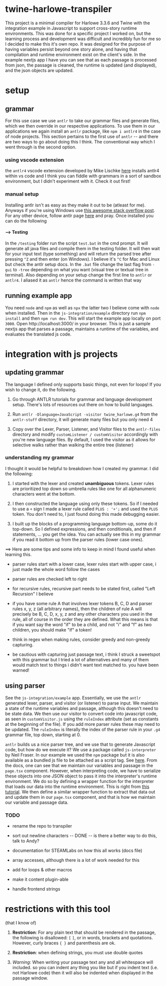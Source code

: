 
  

# twine-harlowe-transpiler

  

This project is a minimal compiler for Harlowe 3.3.6 and Twine with the integration example in Javascript to support cross-story runtime environments. This was done for a specific project I worked on, but the learning process and development was difficult and incredibly fun for me so I decided to make this it's own repo. It was designed for the purpose of having variables persist beyond one story alone, and having that compilation and runtime environment exist on the client's side. In the example nextjs app I have you can see that as each passage is processed from json, the passage is cleaned, the runtime is updated (and displayed), and the json objects are updated.

  

# setup

  

## grammar

For this use case we use `antlr` to take our grammar files and generate files, which we then override in our respective applications. To use them in our applications we again install an `antlr` package, like `npm i antlr4` in the case of node projects. This section pertains to the first use of `antlr` -- and there are two ways to go about doing this I think. The conventional way which I went through is the second option.

### using vscode extension

the `antlr4` vscode extension developed by Mike Lischke [here](https://marketplace.visualstudio.com/items?itemName=mike-lischke.vscode-antlr4) installs antlr4 within vs code and I think you can fiddle with grammars in a sort of sandbox environment, but I didn't experiment with it. Check it out first!

### manual setup

Installing antlr isn't as easy as they make it out to be (atleast for me). Anyways if you're using Windows use [this awesome stack overflow post](https://stackoverflow.com/questions/41021963/how-to-install-antlr4). For any other device, follow antlr page [here](https://github.com/antlr/antlr4/blob/master/doc/getting-started.md#windows) and pray. Once installed you can do the following

#### --> Testing

In the `/testing` folder run the script `test.bat` in the cmd prompt. It will generate all java files and compile them in the testing folder. It will then wait for your input text (type something) and will return the parsed tree after pressing `^Z` and then enter (on Windows). I believe it's `^C` for Mac and Linux but check the antlr setup docs. In the `.bat` file change the last flag from `-gui` to `-tree` depending on what you want (visual tree or textual tree in terminal). Also depending on your setup change the first line to `antlr` or `antlr4`. I aliased it as `antlr` hence the command is written that way

  
  

## running example app

  

You need `node` and `npm` as well as `npx` the latter two I believe come with `node` when installed. Then in the `js-integration/example` directory run `npm install` and then `npm run dev`. This will start the example app locally on port `3000`. Open http://localhost:3000/ in your browser. This is just a sample nextjs app that parses a passage, maintains a runtime of the variables, and evaluates the translated js code.

  

# integration with js projects

  

## updating grammar

  

The language I defined only supports basic things, not even for loops! If you wish to change it, do the following.

1) Go through ANTLR tutorials for grammar and language development setup. There's lots of resources out there on how to build languages.

  

2) Run `antlr -Dlanguage=JavaScript -visitor twine_harlowe.g4` from the `antlr-stuff` directory, it will generate many files but you only need 4

  

3) Copy over the Lexer, Parser, Listener, and Visitor files to the `antlr-files` directory and modify `customListener / customVisitor` accordingly with you're new language files. By default, I used the visitor as it allows for selective walks rather than walking the entire tree (listener)

  

### understanding my grammar

I thought it would be helpful to breakdown how I created my grammar. I did the following:

1. I started with the lexer and created **unambiguous** tokens. Lexer rules are prioritized top down so umbrella rules like one for all alphanumeric characters went at the bottom.

2. I then constructed the language using only these tokens. So if I needed to use a `+` sign I made a lexer rule called `PLUS : '+';` and used the `PLUS` token. You don't need to, I just found doing this made debugging easier.

3. I built up the blocks of a programming language bottom-up, some do it top-down. So I defined expressions, and then conditionals, and then if statements, ... you get the idea. You can actually see this in my grammar if you read it bottom up from the parser rules (lower case ones). <br>

==> Here are some tips and some info to keep in mind I found useful when learning this.

- parser rules start with a lower case, lexer rules start with upper case, i just made the whole word follow the cases

- parser rules are checked left to right

- for recursive rules, recursive part needs to be stated first, called "Left Recursion" I believe

- if you have some rule A that involves lexer tokens B, C, D and parser rules x, y, z (all arbitrary names), then the children of rule A will precisely be B, C, D, x, y, z and any other characters you used in the rule, all of course in the order they are defined. What this means is that if you want say the word "if" to be a child, and not "i" and "f" as two children, you should make "if" a token!

- think in regex when making rules, consider greedy and non-greedy capturing.

- be cautious with capturing just passage text, i think I struck a sweetspot with this grammar but I tried a lot of alternatives and many of them would match text to things i didn't want text matched to. you have been warned!

## using parser
See the `js-integration/example` app. Essentially, we use the `antlr` generated lexer, parser, and visitor (or listener) to parse input. We maintain a state of the runtime variables and passage, although this doesn't need to be state data. We then use our visitor to convert code into javascript code, as seen in `customVisitor.js` using the `ruleIndex` attribute (set as constants at the beginning of the file). If you add more parser rules these may need to be updated. The `ruleIndex` is literally the index of the parser rule in your `.g4` grammar file, top down, starting at 0.  

`antlr` builds us a nice parser tree, and we use that to generate Javascript code, but how do we execute it? We use a package called `js-interpreter` by Neil Fraser. In our example we used the `npm` package but it is also available as a bundled js file to be attached as a script tag. See [here](https://neil.fraser.name/software/JS-Interpreter/docs.html). From the docs, one can see that we maintain our variables and passage in the `page.tsx` component. However, when interpreting code, we have to serialize these objects into one JSON object to pass it into the interpreter's runtime environment. We do so by defining a wrapper function for the interpreter that loads our data into the runtime environment. This is right from [this tutorial](https://neil.fraser.name/software/JS-Interpreter/demos/json.html). We then define a similar wrapper function to extract that data out and update them in our `page.tsx` component, and that is how we maintain our variable and passage data. 
  

### TODO

  

- rename the repo to transpiler

- sort out newline characters -- DONE -- is there a better way to do this, talk to Andy?

- documentation for STEAMLabs on how this all works (docs file)

- array accesses, although there is a lot of work needed for this

- add for loops & other macros

- make it content plugin-able

- handle frontend strings

  

# restrictions with this tool
(that I know of)
1) **Restriction**: For any plain text that should be rendered in the passage, the following is disallowed:
 `[` `]`, or in words, brackets and quotations. However, curly braces `{ }` and parenthesis are ok.

2) **Restriction**: when defining strings, you must use double quotes

3) *Warning*: When writing your passage text any and all whitespace will included. so you can indent any thing you like but if you indent text (i.e. not Harlowe code) then it will also be indented when displayed in the passage window.